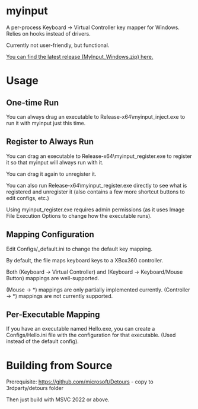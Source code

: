 # myinput
A per-process Keyboard -> Virtual Controller key mapper for Windows. Relies on hooks instead of drivers.

Currently not user-friendly, but functional.

[You can find the latest release (MyInput_Windows.zip) here.](https://github.com/thisismypassport/myinput/releases/) 

# Usage

## One-time Run

You can always drag an executable to Release-x64\myinput_inject.exe to run it with myinput just this time.

## Register to Always Run

You can drag an executable to Release-x64\myinput_register.exe to register it so that myinput will always run with it.

You can drag it again to unregister it.

You can also run Release-x64\myinput_register.exe directly to see what is registered and unregister it (also contains a few more shortcut buttons to edit configs, etc.)

Using myinput_register.exe requires admin permissions (as it uses Image File Execution Options to change how the executable runs).

## Mapping Configuration

Edit Configs/_default.ini to change the default key mapping.

By default, the file maps keyboard keys to a XBox360 controller.

Both (Keyboard -> Virtual Controller) and (Keyboard -> Keyboard/Mouse Button) mappings are well-supported.

(Mouse -> \*) mappings are only partially implemented currently. (Controller -> \*) mappings are not currently supported.

## Per-Executable Mapping

If you have an executable named Hello.exe, you can create a Configs/Hello.ini file with the configuration for that executable. (Used instead of the default config).

# Building from Source

Prerequisite: https://github.com/microsoft/Detours - copy to 3rdparty/detours folder

Then just build with MSVC 2022 or above.
